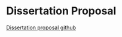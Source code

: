 
# Dissertation Proposal <a href='https://tegorman13.github.io/DP/site/index.html'>
Dissertation proposal github


